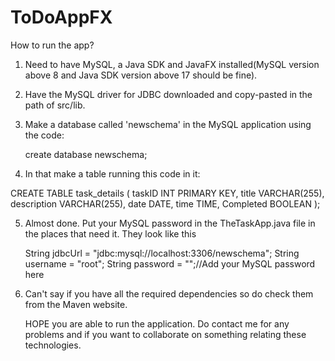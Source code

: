 # ToDoAppFX
How to run the app? 

1) Need to have MySQL, a Java SDK and JavaFX installed(MySQL version above 8 and Java SDK version above 17 should be fine).
  
2) Have the MySQL driver for JDBC downloaded and copy-pasted in the path of src/lib.

3) Make a database called 'newschema' in the MySQL application using the code:

   create database newschema;
   
4) In that make a table running this code in it:

CREATE TABLE task_details (
    taskID INT PRIMARY KEY,
    title VARCHAR(255),
    description VARCHAR(255),
    date DATE,
    time TIME,
    Completed BOOLEAN
);

5) Almost done. Put your MySQL password in the TheTaskApp.java file in the places that need it. They look like this

   String jdbcUrl = "jdbc:mysql://localhost:3306/newschema";
        String username = "root";
        String password = "";//Add your MySQL password here

6) Can't say if you have all the required dependencies so do check them from the Maven website.



   HOPE you are able to run the application. Do contact me for any problems and if you want to collaborate on something relating these technologies.
    
